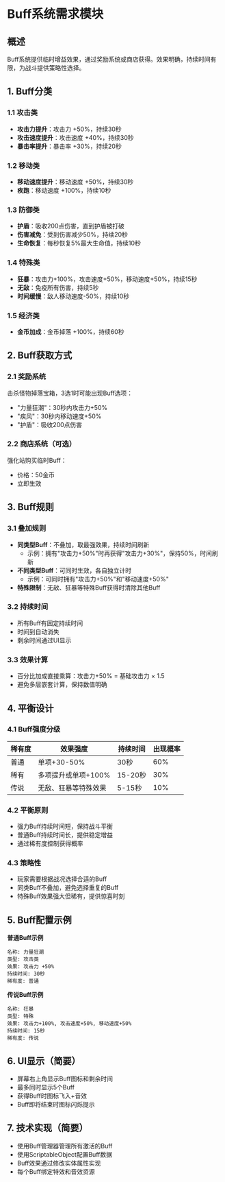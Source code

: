 # Buff系统需求模块

## 概述

Buff系统提供临时增益效果，通过奖励系统或商店获得。效果明确，持续时间有限，为战斗提供策略性选择。

## 1. Buff分类

### 1.1 攻击类
- **攻击力提升**：攻击力 +50%，持续30秒
- **攻击速度提升**：攻击速度 +40%，持续30秒
- **暴击率提升**：暴击率 +30%，持续20秒

### 1.2 移动类
- **移动速度提升**：移动速度 +50%，持续30秒
- **疾跑**：移动速度 +100%，持续10秒

### 1.3 防御类
- **护盾**：吸收200点伤害，直到护盾被打破
- **伤害减免**：受到伤害减少50%，持续20秒
- **生命恢复**：每秒恢复5%最大生命值，持续10秒

### 1.4 特殊类
- **狂暴**：攻击力+100%，攻击速度+50%，移动速度+50%，持续15秒
- **无敌**：免疫所有伤害，持续5秒
- **时间缓慢**：敌人移动速度-50%，持续10秒

### 1.5 经济类
- **金币加成**：金币掉落 +100%，持续60秒

## 2. Buff获取方式

### 2.1 奖励系统
击杀怪物掉落宝箱，3选1时可能出现Buff选项：
- "力量狂潮"：30秒内攻击力+50%
- "疾风"：30秒内移动速度+50%
- "护盾"：吸收200点伤害

### 2.2 商店系统（可选）
强化站购买临时Buff：
- 价格：50金币
- 立即生效

## 3. Buff规则

### 3.1 叠加规则
- **同类型Buff**：不叠加，取最强效果，持续时间刷新
  - 示例：拥有"攻击力+50%"时再获得"攻击力+30%"，保持50%，时间刷新
- **不同类型Buff**：可同时生效，各自独立计时
  - 示例：可同时拥有"攻击力+50%"和"移动速度+50%"
- **特殊限制**：无敌、狂暴等特殊Buff获得时清除其他Buff

### 3.2 持续时间
- 所有Buff有固定持续时间
- 时间到自动消失
- 剩余时间通过UI显示

### 3.3 效果计算
- 百分比加成直接乘算：攻击力+50% = 基础攻击力 × 1.5
- 避免多层嵌套计算，保持数值明确

## 4. 平衡设计

### 4.1 Buff强度分级

| 稀有度 | 效果强度 | 持续时间 | 出现概率 |
|--------|---------|---------|----------|
| 普通 | 单项+30-50% | 30秒 | 60% |
| 稀有 | 多项提升或单项+100% | 15-20秒 | 30% |
| 传说 | 无敌、狂暴等特殊效果 | 5-15秒 | 10% |

### 4.2 平衡原则
- 强力Buff持续时间短，保持战斗平衡
- 普通Buff持续时间长，提供稳定增益
- 通过稀有度控制获得概率

### 4.3 策略性
- 玩家需要根据战况选择合适的Buff
- 同类Buff不叠加，避免选择重复的Buff
- 特殊Buff效果强大但稀有，提供惊喜时刻

## 5. Buff配置示例

**普通Buff示例**
```
名称: 力量狂潮
类型: 攻击类
效果: 攻击力 +50%
持续时间: 30秒
稀有度: 普通
```

**传说Buff示例**
```
名称: 狂暴
类型: 特殊
效果: 攻击力+100%, 攻击速度+50%, 移动速度+50%
持续时间: 15秒
稀有度: 传说
```

## 6. UI显示（简要）

- 屏幕右上角显示Buff图标和剩余时间
- 最多同时显示5个Buff
- 获得Buff时图标飞入+音效
- Buff即将结束时图标闪烁提示

## 7. 技术实现（简要）

- 使用Buff管理器管理所有激活的Buff
- 使用ScriptableObject配置Buff数据
- Buff效果通过修改实体属性实现
- 每个Buff绑定特效和音效资源

